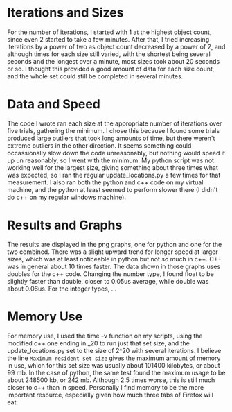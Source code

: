 # Iterations and Sizes
For the number of iterations, I started with 1 at the highest object count, since even 2 started to take a few minutes. After that, I tried increasing iterations by a power of two as object count decreased by a power of 2, and although times for each size still varied, with the shortest being several seconds and the longest over a minute, most sizes took about 20 seconds or so. I thought this provided a good amount of data for each size count, and the whole set could still be completed in several minutes.
# Data and Speed
The code I wrote ran each size at the appropriate number of iterations over five trials, gathering the minimum. I chose this because I found some trials produced large outliers that took long amounts of time, but there weren't extreme outliers in the other direction. It seems something could occassionally slow down the code unreasonably, but nothing would speed it up un reasonably, so I went with the minimum.
My python script was not working well for the largest size, giving something about three times what was expected, so I ran the regular update_locations.py a few times for that measurement. I also ran both the python and c++ code on my virtual machine, and the python at least seemed to perform slower there (I didn't do c++ on my regular windows machine).
# Results and Graphs
The results are displayed in the png graphs, one for python and one for the two combined. There was a slight upward trend for longer speed at larger sizes, which was at least noticeable in python but not so much in c++. C++ was in general about 10 times faster. The data shown in those graphs uses doubles for the c++ code. Changing the number type, I found float to be slightly faster than double, closer to 0.05us average, while double was about 0.06us. For the integer types, ...
# Memory Use
For memory use, I used the time -v function on my scripts, using the modified c++ one ending in _20 to run just that set size, and the update_locations.py set to the size of 2^20 with several iterations. I believe the line `Maximum resident set size` gives the maximum amount of memory in use, which for this set size was usually about 101400 kilobytes, or about 99 mb. In the case of python, the same test found the maximum usage to be about 248500 kb, or 242 mb. Although 2.5 times worse, this is still much closer to c++ than in speed. Personally I find memory to be the more important resource, especially given how much three tabs of Firefox will eat.


